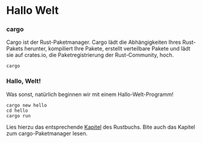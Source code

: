 # Hallo Welt


### cargo
Cargo ist der Rust-Paketmanager. Cargo lädt die Abhängigkeiten Ihres Rust-Pakets herunter, kompiliert Ihre Pakete, erstellt verteilbare Pakete und lädt sie auf crates.io, die Paketregistrierung der Rust-Community, hoch.

```shell
cargo
```

### Hallo, Welt!
Was sonst, natürlich beginnen wir mit einem Hallo-Welt-Programm!

```console
cargo new hello
cd hello
cargo run
```

Lies hierzu das entsprechende [Kapitel](https://rust-lang-de.github.io/rustbook-de/ch01-02-hello-world.html) des Rustbuchs. Bite auch das Kapitel zum cargo-Paketmanager lesen.





